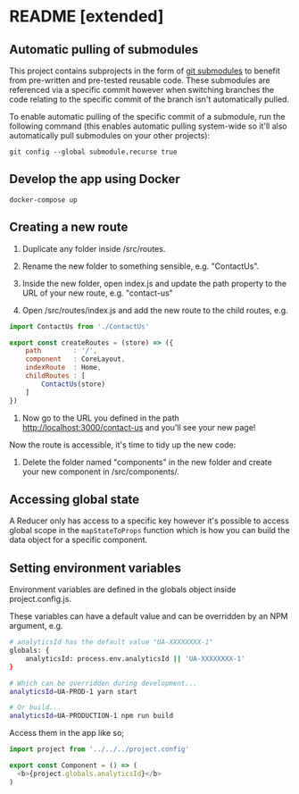 # README [extended]

## Automatic pulling of submodules

This project contains subprojects in the form of [git submodules](https://git-scm.com/docs/git-submodule) to benefit from pre-written and pre-tested reusable code. These submodules are referenced via a specific commit however when switching branches the code relating to the specific commit of the branch isn't automatically pulled.

To enable automatic pulling of the specific commit of a submodule, run the following command (this enables automatic pulling system-wide so it'll also automatically pull submodules on your other projects):

```shell
git config --global submodule.recurse true
```

## Develop the app using Docker

```shell
docker-compose up
```

## Creating a new route

1. Duplicate any folder inside /src/routes.

1. Rename the new folder to something sensible, e.g. "ContactUs".

1. Inside the new folder, open index.js and update the path property to the URL of your new route, e.g. "contact-us"

1. Open /src/routes/index.js and add the new route to the child routes, e.g.

```javascript
import ContactUs from './ContactUs'

export const createRoutes = (store) => ({
	path        : '/',
	component   : CoreLayout,
	indexRoute  : Home,
	childRoutes : [
		ContactUs(store)
	]
})
```

1. Now go to the URL you defined in the path [http://localhost:3000/contact-us](http://localhost:3000/contact-us) and you'll see your new page!

Now the route is accessible, it's time to tidy up the new code:

1. Delete the folder named "components" in the new folder and create your new component in /src/components/.


## Accessing global state

A Reducer only has access to a specific key however it's possible to access global scope in the `mapStateToProps` function which is how you can build the data object for a specific component.

## Setting environment variables

Environment variables are defined in the globals object inside project.config.js.

These variables can have a default value and can be overridden by an NPM argument, e.g.

```bash
# analyticsId has the default value "UA-XXXXXXXX-1"
globals: {
	analyticsId: process.env.analyticsId || 'UA-XXXXXXXX-1'
}

# Which can be overridden during development...
analyticsId=UA-PROD-1 yarn start

# Or build...
analyticsId=UA-PRODUCTION-1 npm run build
```

Access them in the app like so;

```typescript
import project from '../../../project.config'

export const Component = () => (
  <b>{project.globals.analyticsId}</b>
)
```
